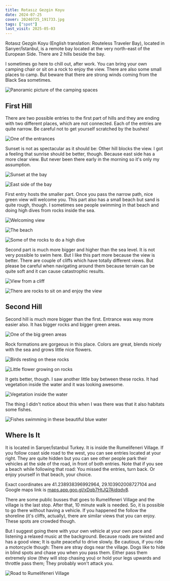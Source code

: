 ```yaml
---
title: Rotasız Gezgin Koyu
date: 2024-07-25
cover: 20240725_191733.jpg
tags: ["spot"]
last_visit: 2025-05-03
---
```


Rotasız Gezgin Koyu (English translation: Routeless Traveler Bay), located in
Sarıyer/İstanbul, is a remote bay located at the very north-east of the European
Side. There are 2 hills beside the bay.

I sometimes go here to chill out, after work. You can bring your own camping
chair or sit on a rock to enjoy the view. There are also some small places to
camp. But beware that there are strong winds coming from the Black Sea
sometimes.

![Panoramic picture of the camping spaces](/posts/travel-logs/rotasiz-gezgin-koyu/20240801_200643.jpg)

## First Hill

There are two possible entries to the first part of hills and they are ending
with two different places, which are not connected. Each of the entries are
quite narrow. Be careful not to get yourself scratched by the bushes!

![One of the entrances](/posts/travel-logs/rotasiz-gezgin-koyu/250105-rotasiz_gezgin_koyu_entrance.gif)

Sunset is not as spectacular as it should be: Other hill blocks the view. I got
a feeling that sunrise should be better, though. Because east side has a more
clear view. But never been there early in the morning so it's only my
assumption.

![Sunset at the bay](/posts/travel-logs/rotasiz-gezgin-koyu/20240801_200802.jpg)

![East side of the bay](/posts/travel-logs/rotasiz-gezgin-koyu/20240725_193257.jpg)

First entry hosts the smaller part. Once you pass the narrow path, nice green
view will welcome you. This part also has a small beach but sand is quite rough,
though. I sometimes see people swimming in that beach and doing high dives from
rocks inside the sea.

![Welcoming view](/posts/travel-logs/rotasiz-gezgin-koyu/20240725_191733.jpg)

![The beach](/posts/travel-logs/rotasiz-gezgin-koyu/20240725_193822.jpg)

![Some of the rocks to do a high dive](/posts/travel-logs/rotasiz-gezgin-koyu/20240725_193031.jpg)

Second part is much more bigger and higher than the sea level. It is not very
possible to swim here. But I like this part more because the view is better.
There are couple of cliffs which have totally different views. But please be
careful when navigating around them because terrain can be quite soft and it can
cause catastrophic results.

![View from a cliff](/posts/travel-logs/rotasiz-gezgin-koyu/20240725_192340.jpg)

![There are rocks to sit on and enjoy the view](/posts/travel-logs/rotasiz-gezgin-koyu/20240801_200117.jpg)

## Second Hill

Second hill is much more bigger than the first. Entrance was way more easier
also. It has bigger rocks and bigger green areas.

![One of the big green areas](/posts/travel-logs/rotasiz-gezgin-koyu/DSCF4154.JPG)

Rock formations are gorgeous in this place. Colors are great, blends nicely with
the sea and grows little nice flowers.

![Birds resting on these rocks](/posts/travel-logs/rotasiz-gezgin-koyu/rotasiz_gezgin_koyu_birds.gif)

![Little flower growing on rocks](/posts/travel-logs/rotasiz-gezgin-koyu/DSCF4145.JPG)

It gets better, though. I saw another little bay between these rocks. It had
vegetation inside the water and it was looking awesome.

![Vegetation inside the water](/posts/travel-logs/rotasiz-gezgin-koyu/rotasiz_gezgin_koyu_wave.gif)

The thing I didn't notice about this when I was there was that it also habitats
some fishes.

![Fishes swimming in these beautiful blue water](/posts/travel-logs/rotasiz-gezgin-koyu/DSCF4128.JPG)

## Where Is It

It is located in Sarıyer/İstanbul Turkey. It is inside the Rumelifeneri Village.
If you follow coast side road to the west, you can see entries located at your
right. They are quite hidden but you can see other people park their vehicles
at the side of the road, in front of both entries. Note that if you see a beach
while following that road: You missed the entries, turn back. Or enjoy yourself
in that beach, your choice.

Exact coordinates are 41.238938396992964, 29.103902008727104 and Google maps
link is
[maps.app.goo.gl/xDqb7HtJQ7Aidqdv8](https://maps.app.goo.gl/xDqb7HtJQ7Aidqdv8).

There are some public busses that goes to Rumelifeneri Village and the village
is the last stop. After that, 10 minute walk is needed. So, it is possible to go
there without having a vehicle. If you happened the follow the shoreline (it's
cliffs, actually), there are similar views that you can enjoy. These spots are
crowded though.

But I suggest going there with your own vehicle at your own pace and listening a
relaxed music at the background. Because roads are twisted and has a good view;
It is quite peaceful to drive slowly. Be cautious, if you ride a motorcycle
though: There are stray dogs near the village. Dogs like to hide in blind spots
and chase you when you pass them. Either pass them extremely slow (they will
stop chasing you) or hold your legs upwards and throttle pass them; They
probably won't attack you.

![Road to Rumelifeneri Village](/posts/travel-logs/rotasiz-gezgin-koyu/250105-rotasiz_gezgin_koyu_road.gif)

